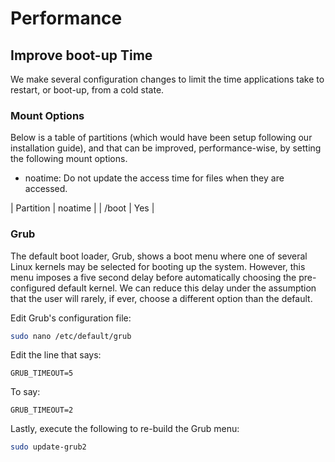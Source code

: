# Performance

## Improve boot-up Time

We make several configuration changes to limit the time applications take to restart, or boot-up, from a cold state.

### Mount Options

Below is a table of partitions (which would have been setup following our installation guide), and that can be improved, performance-wise, by setting the following mount options.

* noatime: Do not update the access time for files when they are accessed.

| Partition | noatime |
| /boot     | Yes     |

### Grub

The default boot loader, Grub, shows a boot menu where one of several Linux kernels may be selected for booting up the system. However, this menu imposes a five second delay before automatically choosing the pre-configured default kernel. We can reduce this delay under the assumption that the user will rarely, if ever, choose a different option than the default.

Edit Grub's configuration file:

```bash
sudo nano /etc/default/grub
```

Edit the line that says:

```
GRUB_TIMEOUT=5
```

To say:

```
GRUB_TIMEOUT=2
```

Lastly, execute the following to re-build the Grub menu:

```bash
sudo update-grub2
```
